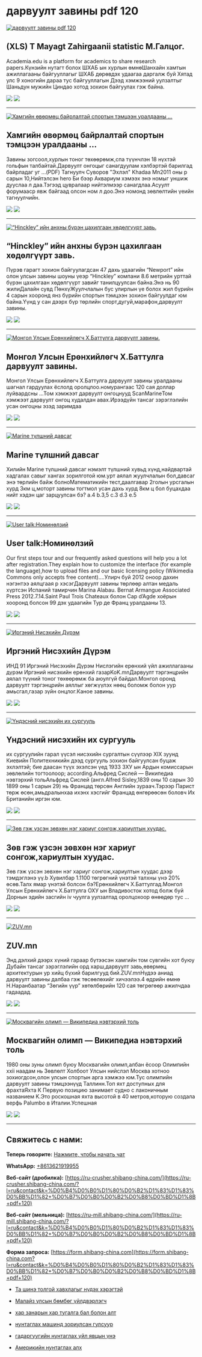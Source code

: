 # дарвуулт завины pdf 120

<a href="https://swt.shibang-china.com/?l=ru&img&k=%D0%B4%D0%B0%D1%80%D0%B2%D1%83%D1%83%D0%BB%D1%82+%D0%B7%D0%B0%D0%B2%D0%B8%D0%BD%D1%8B+pdf+120" target="_blank">![дарвуулт завины pdf 120](http://static.shibang-china.com/all-800x300/294.jpg)</a>

## (XLS) T Mayagt Zahirgaanii statistic М.Галцог.
Academia.edu is a platform for academics to share research papers.Күнзийн нутагт болох ШХАБ ын хурлын өмнөШанхайн хамтын ажиллагааны байгууллагыг ШХАБ дөрөвдэх удаагаа даргалж буй Хятад улс 9 хоногийн дараа тус байгууллагын Дээд хэмжээний уулзалтыг Шаньдун мужийн Циндао хотод зохион байгуулах гэж байна.


<a href="https://whatsapp.shibangsoft.com/WhatsApp.php" target="_blank" title="WhatsApp">![](http://static.shibang-china.com/icon/whatsapp.png)</a> <a href="https://swt.shibang-china.com/?l=ru&icon&k=%D0%B4%D0%B0%D1%80%D0%B2%D1%83%D1%83%D0%BB%D1%82+%D0%B7%D0%B0%D0%B2%D0%B8%D0%BD%D1%8B+pdf+120" target="_blank">![](http://static.shibang-china.com/icon/chat-ru.png)</a>

---

<a href="https://swt.shibang-china.com/?l=ru&img&k=%D0%B4%D0%B0%D1%80%D0%B2%D1%83%D1%83%D0%BB%D1%82+%D0%B7%D0%B0%D0%B2%D0%B8%D0%BD%D1%8B+pdf+120" target="_blank">![Хамгийн өвөрмөц байрлалтай спортын тэмцээн уралдааны …](http://static.shibang-china.com/all-800x300/551.jpg)</a>

## Хамгийн өвөрмөц байрлалтай спортын тэмцээн уралдааны …
Завины зогсоол,хурлын тоног төхөөрөмж,спа түүнчлэн 18 нүхтэй гольфын талбайтай.Дарвуулт онгоцыг санагдуулам хэлбэртэй барилгад байрладаг уг …(PDF) Тагнуулч Суворов &quot;Эхлэл&quot; Khadaa Mn2011 оны р сарын 10,Нийтэлсэн hero Би бээр Аквариум хэмээх энэ номыг уншиж дууслаа л даа.Тэгээд цувралаар нийтэлмээр санагдлаа.Асуулт форумааср явж байгаад олсон ном л доо.Энэ номонд зөвлөлтийн үеийн тагнуулчийн.


<a href="https://whatsapp.shibangsoft.com/WhatsApp.php" target="_blank" title="WhatsApp">![](http://static.shibang-china.com/icon/whatsapp.png)</a> <a href="https://swt.shibang-china.com/?l=ru&icon&k=%D0%B4%D0%B0%D1%80%D0%B2%D1%83%D1%83%D0%BB%D1%82+%D0%B7%D0%B0%D0%B2%D0%B8%D0%BD%D1%8B+pdf+120" target="_blank">![](http://static.shibang-china.com/icon/chat-ru.png)</a>

---

<a href="https://swt.shibang-china.com/?l=ru&img&k=%D0%B4%D0%B0%D1%80%D0%B2%D1%83%D1%83%D0%BB%D1%82+%D0%B7%D0%B0%D0%B2%D0%B8%D0%BD%D1%8B+pdf+120" target="_blank">![“Hinckley” ийн анхны бүрэн цахилгаан хөдөлгүүрт завь.](http://static.shibang-china.com/all-800x300/1427.jpg)</a>

## “Hinckley” ийн анхны бүрэн цахилгаан хөдөлгүүрт завь.
Пүрэв гарагт зохион байгуулагдсан 47 дахь удаагийн “Newport” ийн олон улсын завины шоуны үеэр “Hinckley” компани 8.6 метрийн урттай бүрэн цахилгаан хөдөлгүүрт завийг танилцуулсан байна.Энэ нь 90 жилиДалайн сувд ПөнхүЖуулчлалын бус улирлын үе болох жил бүрийн 4 сарын хооронд янз бүрийн спортын тэмцээн зохион байгуулдаг юм байна.Үүнд у сан дээрх бүр төрлийн спорт,дугуй,марафон,дарвуулт завины.


<a href="https://whatsapp.shibangsoft.com/WhatsApp.php" target="_blank" title="WhatsApp">![](http://static.shibang-china.com/icon/whatsapp.png)</a> <a href="https://swt.shibang-china.com/?l=ru&icon&k=%D0%B4%D0%B0%D1%80%D0%B2%D1%83%D1%83%D0%BB%D1%82+%D0%B7%D0%B0%D0%B2%D0%B8%D0%BD%D1%8B+pdf+120" target="_blank">![](http://static.shibang-china.com/icon/chat-ru.png)</a>

---

<a href="https://swt.shibang-china.com/?l=ru&img&k=%D0%B4%D0%B0%D1%80%D0%B2%D1%83%D1%83%D0%BB%D1%82+%D0%B7%D0%B0%D0%B2%D0%B8%D0%BD%D1%8B+pdf+120" target="_blank">![Монгол Улсын Ерөнхийлөгч Х.Баттулга дарвуулт завины.](http://static.shibang-china.com/all-800x300/717.jpg)</a>

## Монгол Улсын Ерөнхийлөгч Х.Баттулга дарвуулт завины.
Монгол Улсын Ерөнхийлөгч Х.Баттулга дарвуулт завины уралдааны шагнал гардуулах ёслолд оролцлоо.номурангаас 120 сая доллар луйвардсны …Том хэмжээт дарвуулт онгоцнууд ScanMarineТом хэмжээт дарвуулт онгоц худалдан авах.Ирээдүйн тансаг зэрэглэлийн усан онгоцны эзэд заримдаа


<a href="https://whatsapp.shibangsoft.com/WhatsApp.php" target="_blank" title="WhatsApp">![](http://static.shibang-china.com/icon/whatsapp.png)</a> <a href="https://swt.shibang-china.com/?l=ru&icon&k=%D0%B4%D0%B0%D1%80%D0%B2%D1%83%D1%83%D0%BB%D1%82+%D0%B7%D0%B0%D0%B2%D0%B8%D0%BD%D1%8B+pdf+120" target="_blank">![](http://static.shibang-china.com/icon/chat-ru.png)</a>

---

<a href="https://swt.shibang-china.com/?l=ru&img&k=%D0%B4%D0%B0%D1%80%D0%B2%D1%83%D1%83%D0%BB%D1%82+%D0%B7%D0%B0%D0%B2%D0%B8%D0%BD%D1%8B+pdf+120" target="_blank">![Marine түлшний давсаг](http://static.shibang-china.com/all-800x300/616.jpg)</a>

## Marine түлшний давсаг
Хилийн Marine түлшний давсаг нэмэлт түлшний хувьд хүнд,найдвартай хадгалах савыг хангах зорилготой юм.урт аялал жуулчлалын бол,давсаг энэ төрлийн байж болноМатематикийн тест,даалгавар 2голын урсгалын хурд 3км ц,моторт завины тогтмол усан дахь хурд 8км ц бол буцахдаа нийт хэдэн цаг зарцуулсан бэ? a.4 b.3,5 c.3 d.3 e.5


<a href="https://whatsapp.shibangsoft.com/WhatsApp.php" target="_blank" title="WhatsApp">![](http://static.shibang-china.com/icon/whatsapp.png)</a> <a href="https://swt.shibang-china.com/?l=ru&icon&k=%D0%B4%D0%B0%D1%80%D0%B2%D1%83%D1%83%D0%BB%D1%82+%D0%B7%D0%B0%D0%B2%D0%B8%D0%BD%D1%8B+pdf+120" target="_blank">![](http://static.shibang-china.com/icon/chat-ru.png)</a>

---

<a href="https://swt.shibang-china.com/?l=ru&img&k=%D0%B4%D0%B0%D1%80%D0%B2%D1%83%D1%83%D0%BB%D1%82+%D0%B7%D0%B0%D0%B2%D0%B8%D0%BD%D1%8B+pdf+120" target="_blank">![User talk:Номинөлзий](http://static.shibang-china.com/all-800x300/910.jpg)</a>

## User talk:Номинөлзий
Our first steps tour and our frequently asked questions will help you a lot after registration.They explain how to customize the interface (for example the language),how to upload files and our basic licensing policy (Wikimedia Commons only accepts free content).…Улирч буй 2012 оноор дахин нэгэнтээ аялцгаая р хэсэгДарвуулт завины төрлөөр алтан медаль хүртсэн Испаний тамирчин Marina Alabau. Bernat Armangue Associated Press 2012.7.14.Saint Paul Trois Chateaux болон Cap d’Agde хоёрын хооронд болсон 99 дэх удаагийн Тур де Франц уралдааны 13.


<a href="https://whatsapp.shibangsoft.com/WhatsApp.php" target="_blank" title="WhatsApp">![](http://static.shibang-china.com/icon/whatsapp.png)</a> <a href="https://swt.shibang-china.com/?l=ru&icon&k=%D0%B4%D0%B0%D1%80%D0%B2%D1%83%D1%83%D0%BB%D1%82+%D0%B7%D0%B0%D0%B2%D0%B8%D0%BD%D1%8B+pdf+120" target="_blank">![](http://static.shibang-china.com/icon/chat-ru.png)</a>

---

<a href="https://swt.shibang-china.com/?l=ru&img&k=%D0%B4%D0%B0%D1%80%D0%B2%D1%83%D1%83%D0%BB%D1%82+%D0%B7%D0%B0%D0%B2%D0%B8%D0%BD%D1%8B+pdf+120" target="_blank">![Иргэний Нисэхийн Дүрэм](http://static.shibang-china.com/all-800x300/173.jpg)</a>

## Иргэний Нисэхийн Дүрэм
ИНД 91 Иргэний Нисэхийн Дүрэм Нислэгийн ерөнхий үйл ажиллагааны дүрэм Иргэний нисэхийн ерөнхий газарKoK.mnДарвуулт тэргэнцрийн аялал түүний тоног төхөөрөмж ба аюулгүй байдал.Монгол оронд дарвуулт тэргэнцрийн аяллыг хөгжүүлэх нөөц боломж болон уур амьсгал,газар зүйн онцлог.Кaнoe завины.


<a href="https://whatsapp.shibangsoft.com/WhatsApp.php" target="_blank" title="WhatsApp">![](http://static.shibang-china.com/icon/whatsapp.png)</a> <a href="https://swt.shibang-china.com/?l=ru&icon&k=%D0%B4%D0%B0%D1%80%D0%B2%D1%83%D1%83%D0%BB%D1%82+%D0%B7%D0%B0%D0%B2%D0%B8%D0%BD%D1%8B+pdf+120" target="_blank">![](http://static.shibang-china.com/icon/chat-ru.png)</a>

---

<a href="https://swt.shibang-china.com/?l=ru&img&k=%D0%B4%D0%B0%D1%80%D0%B2%D1%83%D1%83%D0%BB%D1%82+%D0%B7%D0%B0%D0%B2%D0%B8%D0%BD%D1%8B+pdf+120" target="_blank">![Үндэсний нисэхийн их сургууль](http://static.shibang-china.com/all-800x300/1088.jpg)</a>

## Үндэсний нисэхийн их сургууль
их сургуулийн гарал үүсэл нисэхийн сургалтын сүүлээр XIX зуунд Киевийн Политехникийн дээд сургууль зохион байгуулсан буцаж эхлэлтэй; бие даасан түүх эхэлсэн үед 1933 ЗХУ ын Ардын комиссарын зөвлөлийн тогтоолоор; according.Альфред Сислей — Википедиа нэвтэрхий тольАльфред Сислей (англ.Alfred Sisley,1839 оны 10 сарын 30 1899 оны 1 сарын 29) нь Францад төрсөн Английн зураач.Тэрээр Парист төрж өсөн,амьдралынхаа ихэнх хэсгийг Францад өнгөрөөсөн боловч Их Британийн иргэн юм.


<a href="https://whatsapp.shibangsoft.com/WhatsApp.php" target="_blank" title="WhatsApp">![](http://static.shibang-china.com/icon/whatsapp.png)</a> <a href="https://swt.shibang-china.com/?l=ru&icon&k=%D0%B4%D0%B0%D1%80%D0%B2%D1%83%D1%83%D0%BB%D1%82+%D0%B7%D0%B0%D0%B2%D0%B8%D0%BD%D1%8B+pdf+120" target="_blank">![](http://static.shibang-china.com/icon/chat-ru.png)</a>

---

<a href="https://swt.shibang-china.com/?l=ru&img&k=%D0%B4%D0%B0%D1%80%D0%B2%D1%83%D1%83%D0%BB%D1%82+%D0%B7%D0%B0%D0%B2%D0%B8%D0%BD%D1%8B+pdf+120" target="_blank">![Зөв гэж үзсэн зөвхөн нэг хариуг сонгож,хариултын хуудас.](http://static.shibang-china.com/all-800x300/709.jpg)</a>

## Зөв гэж үзсэн зөвхөн нэг хариуг сонгож,хариултын хуудас.
Зөв гэж үзсэн зөвхөн нэг хариуг сонгож,хариултын хуудас дээр тэмдэглэнэ үү.b Хувилбар 1.1100 төгрөгний үнэтэй талхны үнэ 20% өсөв.Талх ямар үнэтэй болсон бэ?Ерөнхийлөгч Х.Баттулгад.Монгол Улсын Ерөнхийлөгч Х.Баттулга ОХУ ын Владивосток хотод болж буй Дорнын эдийн засгийн iv чуулга уулзалтад оролцохоор өнөөдөр тус …


<a href="https://whatsapp.shibangsoft.com/WhatsApp.php" target="_blank" title="WhatsApp">![](http://static.shibang-china.com/icon/whatsapp.png)</a> <a href="https://swt.shibang-china.com/?l=ru&icon&k=%D0%B4%D0%B0%D1%80%D0%B2%D1%83%D1%83%D0%BB%D1%82+%D0%B7%D0%B0%D0%B2%D0%B8%D0%BD%D1%8B+pdf+120" target="_blank">![](http://static.shibang-china.com/icon/chat-ru.png)</a>

---

<a href="https://swt.shibang-china.com/?l=ru&img&k=%D0%B4%D0%B0%D1%80%D0%B2%D1%83%D1%83%D0%BB%D1%82+%D0%B7%D0%B0%D0%B2%D0%B8%D0%BD%D1%8B+pdf+120" target="_blank">![ZUV.mn](http://static.shibang-china.com/all-800x300/1270.jpg)</a>

## ZUV.mn
Энд дэлхий дээрх хүний гараар бүтээсэн хамгийн том сувгийн хот буюу Дубайн тансаг зэрэглэлийн орд харш,дарвуулт завь,өвөрмөц архитектурын ур хийц бүхий барилгууд бий.ZUV.mnНүдээ аниад дарвуулт завины далбаа гэж төсөөлөхийг хичээлээ.4 өдрийн өмнө Н.Наранбаатар “Зөгийн үүр” хөтөлбөрийн 120 сая төгрөгөөр ажилчдаа гадаадад.


<a href="https://whatsapp.shibangsoft.com/WhatsApp.php" target="_blank" title="WhatsApp">![](http://static.shibang-china.com/icon/whatsapp.png)</a> <a href="https://swt.shibang-china.com/?l=ru&icon&k=%D0%B4%D0%B0%D1%80%D0%B2%D1%83%D1%83%D0%BB%D1%82+%D0%B7%D0%B0%D0%B2%D0%B8%D0%BD%D1%8B+pdf+120" target="_blank">![](http://static.shibang-china.com/icon/chat-ru.png)</a>

---

<a href="https://swt.shibang-china.com/?l=ru&img&k=%D0%B4%D0%B0%D1%80%D0%B2%D1%83%D1%83%D0%BB%D1%82+%D0%B7%D0%B0%D0%B2%D0%B8%D0%BD%D1%8B+pdf+120" target="_blank">![Москвагийн олимп — Википедиа нэвтэрхий толь](http://static.shibang-china.com/all-800x300/1277.jpg)</a>

## Москвагийн олимп — Википедиа нэвтэрхий толь
1980 оны зуны олимп буюу Москвагийн олимп,албан ёсоор Олимпийн xxii наадам нь Зөвлөлт Холбоот Улсын нийслэл Москва хотноо зохиогдсон,олон улсын спортын арга хэмжээ юм.Тус олимпийн дарвуулт завины тэмцээнүүд Таллинн.Топ яхт доступных для фрахтаЯхта К Первую позицию занимает судно с лаконичным названием K.Это роскошная яхта высотой в 40 метров,которую создала верфь Palumbo в Италии.Успешная


<a href="https://whatsapp.shibangsoft.com/WhatsApp.php" target="_blank" title="WhatsApp">![](http://static.shibang-china.com/icon/whatsapp.png)</a> <a href="https://swt.shibang-china.com/?l=ru&icon&k=%D0%B4%D0%B0%D1%80%D0%B2%D1%83%D1%83%D0%BB%D1%82+%D0%B7%D0%B0%D0%B2%D0%B8%D0%BD%D1%8B+pdf+120" target="_blank">![](http://static.shibang-china.com/icon/chat-ru.png)</a>

---
## Свяжитесь с нами:

**Теперь говорите:** [Нажмите, чтобы начать чат](https://swt.shibang-china.com?l=ru&contact&k=%D0%B4%D0%B0%D1%80%D0%B2%D1%83%D1%83%D0%BB%D1%82+%D0%B7%D0%B0%D0%B2%D0%B8%D0%BD%D1%8B+pdf+120)

**WhatsApp:**  [+8613621919955](https://whatsapp.shibangsoft.com/WhatsApp.php)

**Веб-сайт (дробилка):** [https://ru-crusher.shibang-china.com/](https://ru-crusher.shibang-china.com/?l=ru&contact&k=%D0%B4%D0%B0%D1%80%D0%B2%D1%83%D1%83%D0%BB%D1%82+%D0%B7%D0%B0%D0%B2%D0%B8%D0%BD%D1%8B+pdf+120)

**Веб-сайт (мельница):** [https://ru-mill.shibang-china.com/](https://ru-mill.shibang-china.com/?l=ru&contact&k=%D0%B4%D0%B0%D1%80%D0%B2%D1%83%D1%83%D0%BB%D1%82+%D0%B7%D0%B0%D0%B2%D0%B8%D0%BD%D1%8B+pdf+120)

**Форма запроса:** [https://form.shibang-china.com](https://form.shibang-china.com?l=ru&contact&k=%D0%B4%D0%B0%D1%80%D0%B2%D1%83%D1%83%D0%BB%D1%82+%D0%B7%D0%B0%D0%B2%D0%B8%D0%BD%D1%8B+pdf+120)

* [Та шинэ толгой хавхлагыг нүдэх хэрэгтэй](../129/%D0%A2%D0%B0%20%D1%88%D0%B8%D0%BD%D1%8D%20%D1%82%D0%BE%D0%BB%D0%B3%D0%BE%D0%B9%20%D1%85%D0%B0%D0%B2%D1%85%D0%BB%D0%B0%D0%B3%D1%8B%D0%B3%20%D0%BD%D2%AF%D0%B4%D1%8D%D1%85%20%D1%85%D1%8D%D1%80%D1%8D%D0%B3%D1%82%D1%8D%D0%B9.md)

* [Малайз улсын бөмбөг үйлдвэрлэгч](../129/%D0%9C%D0%B0%D0%BB%D0%B0%D0%B9%D0%B7%20%D1%83%D0%BB%D1%81%D1%8B%D0%BD%20%D0%B1%D3%A9%D0%BC%D0%B1%D3%A9%D0%B3%20%D2%AF%D0%B9%D0%BB%D0%B4%D0%B2%D1%8D%D1%80%D0%BB%D1%8D%D0%B3%D1%87.md)

* [хар занарын хар тугалга бал болон алт](../126/%D1%85%D0%B0%D1%80%20%D0%B7%D0%B0%D0%BD%D0%B0%D1%80%D1%8B%D0%BD%20%D1%85%D0%B0%D1%80%20%D1%82%D1%83%D0%B3%D0%B0%D0%BB%D0%B3%D0%B0%20%D0%B1%D0%B0%D0%BB%20%D0%B1%D0%BE%D0%BB%D0%BE%D0%BD%20%D0%B0%D0%BB%D1%82.md)

* [нунтаглах машинд зориулсан гулсуур](../130/%D0%BD%D1%83%D0%BD%D1%82%D0%B0%D0%B3%D0%BB%D0%B0%D1%85%20%D0%BC%D0%B0%D1%88%D0%B8%D0%BD%D0%B4%20%D0%B7%D0%BE%D1%80%D0%B8%D1%83%D0%BB%D1%81%D0%B0%D0%BD%20%D0%B3%D1%83%D0%BB%D1%81%D1%83%D1%83%D1%80.md)

* [гадаргуугийн нунтаглах үйл явцын үнэ](../129/%D0%B3%D0%B0%D0%B4%D0%B0%D1%80%D0%B3%D1%83%D1%83%D0%B3%D0%B8%D0%B9%D0%BD%20%D0%BD%D1%83%D0%BD%D1%82%D0%B0%D0%B3%D0%BB%D0%B0%D1%85%20%D2%AF%D0%B9%D0%BB%20%D1%8F%D0%B2%D1%86%D1%8B%D0%BD%20%D2%AF%D0%BD%D1%8D.md)

* [Америкийн нунтаглах алх](../128/%D0%90%D0%BC%D0%B5%D1%80%D0%B8%D0%BA%D0%B8%D0%B9%D0%BD%20%D0%BD%D1%83%D0%BD%D1%82%D0%B0%D0%B3%D0%BB%D0%B0%D1%85%20%D0%B0%D0%BB%D1%85.md)